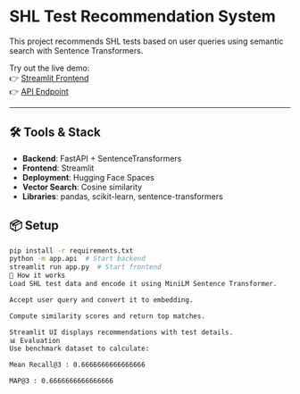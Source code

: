 # SHL Test Recommendation System

This project recommends SHL tests based on user queries using semantic search with Sentence Transformers.

Try out the live demo:  
👉 [Streamlit Frontend](https://shlrecommendationengine-g6twgjfebfxmnrn32cdihl.streamlit.app/)  
👉 [API Endpoint](https://hermoine9-shl-fastapi.hf.space/recommend)

---
## 🛠️ Tools & Stack
- **Backend**: FastAPI + SentenceTransformers
- **Frontend**: Streamlit
- **Deployment**: Hugging Face Spaces
- **Vector Search**: Cosine similarity
- **Libraries**: pandas, scikit-learn, sentence-transformers

## 📦 Setup
```bash
pip install -r requirements.txt
python -m app.api  # Start backend
streamlit run app.py  # Start frontend
🧠 How it works
Load SHL test data and encode it using MiniLM Sentence Transformer.

Accept user query and convert it to embedding.

Compute similarity scores and return top matches.

Streamlit UI displays recommendations with test details.
📊 Evaluation
Use benchmark dataset to calculate:

Mean Recall@3 : 0.6666666666666666

MAP@3 : 0.6666666666666666
